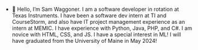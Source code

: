- 👋 Hello, I’m Sam Waggoner. I am a software developer in rotation at Texas Instruments. I have been a software dev intern at TI and CourseStorm, and also have IT project management experience as an intern at MEMIC. I have experience with Python, Java, PHP, and C#. I am novice with HTML, CSS, and JS. I have a special interest in ML! I will have graduated from the University of Maine in May 2024!

<!---
SamWaggoner/SamWaggoner is a ✨ special ✨ repository because its `README.md` (this file) appears on your GitHub profile.
You can click the Preview link to take a look at your changes.
--->
